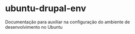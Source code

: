 ubuntu-drupal-env
=================

Documentação para auxiliar na configuração do ambiente de desenvolvimento no Ubuntu
